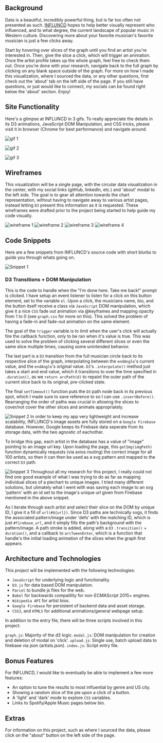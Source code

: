 ## Background
Data is a beautiful, incredibly powerful thing, but is far too often not presented as such. [INFLUNCD](https://influncd.com/) hopes to help better visually represent who influenced, and to what degree, the current landscape of popular music in Western culture. Discovering more about your favorite musician's favorite musician is just a few clicks away.

Start by hovering over slices of the graph until you find an artist you're interested in. Then, give the slice a click, which will trigger an animation. Once the artist profile takes up the whole graph, feel free to check them out. Once you're done with your research, navigate back to the full graph by clicking on any blank space outside of the graph. For more on how I made this visualization, where I sourced the data, or any other questions, first check out the 'about' tab on the left side of the page. If you still have questions, or just would like to connect, my socials can be found right below the 'about' section. Enjoy!

## Site Functionality 
Here's a glimpse at INFLUNCD in 3 gifs. To really appreciate the details in its D3 animations, JavaScript DOM Manipulation, and CSS tricks, please visit it in browser (Chrome for best performance) and navigate around. 

![gif 1](https://github.com/griffinsharp/INFLUNCD/blob/master/assets/inanim.gif)

![gif 2](https://github.com/griffinsharp/INFLUNCD/blob/master/assets/exitanim.gif)

![gif 3](https://github.com/griffinsharp/INFLUNCD/blob/master/assets/modal.gif)

## Wireframes
This visualization will be a single page, with the circular data visualization in the center, with my social links (gitHub, linkedIn, etc.) and 'about' modal to the left side. The goal is to gear all attention towards the chart representation, without having to navigate away to various artist pages, instead letting `D3` present this information as it is requested. These wireframes were drafted prior to the project being started to help guide my code visually.

![wireframe 1](https://github.com/griffinsharp/INFLUNCD/blob/master/assets/Window1.png)
![wireframe 2](https://github.com/griffinsharp/INFLUNCD/blob/master/assets/Window2.png)
![wireframe 3](https://github.com/griffinsharp/INFLUNCD/blob/master/assets/Window3.png)
![wireframe 4](https://github.com/griffinsharp/INFLUNCD/blob/master/assets/Window4.png)

## Code Snippets 
Here are a few snippets from INFLUNCD's source code with short blurbs to guide you through whats going on. 

![Snippet 1](https://github.com/griffinsharp/INFLUNCD/blob/master/assets/AnimationBackToFullCircle.png)

### D3 Transitions + DOM Manipulation
This is the code to handle when the "I'm done here. Take me back!" prompt is clicked. I have setup an event listener to listen for a click on this button element, set to the variable `el`. Upon a click, the musicians name, bio, and the button itself receive a class via `JavaScript` DOM manipulation, which give it a nice `CSS` fade out animation via @keyframes and mapping opacity from 1 to 0 (see `graph.css` for more on this). This solved the problem of having a fade-in and fade-out animation on the same element.

The goal of the `trigger` variable is to limit when the user's click will actually fire the callback function, only to be ran when it's value is true. This was used to solve the problem of clicking several different slices or even the same slice multiple times, causing some unintended behavior.

The last part is a `D3` transition from the full musician circle back to its respective slice of the graph, interpolating between the `endAngle`'s current value, and the `endAngle`'s original value. `D3`'s `.interpolate()` method just takes a start and end value, which it transitions to over the time specified in `.duration()`, as we `return arcPath(d)` to repaint the outer path of the current slice back to its original, pre-clicked state.

The final `setTimeout()` function puts the `D3` path node back in its previous spot, which I made sure to save reference to so I can use `.insertBefore()`. Rearranging the order of paths was crucial in allowing the slices to cover/not cover the other slices and animate appropriately.

![Snippet 2](https://github.com/griffinsharp/INFLUNCD/blob/master/assets/ImageDownload.png)
In order to keep my app very lightweight and increase scalability, INFLUNCD's image assets are fully stored on a `Google Firebase` database. However, Google keeps its Firebase data seperate from its storage data, with the two agnostic of eachother.

To bridge this gap, each artist in the database has a value of "image" pointing to an image url key. Upon loading the page, this `getImg(imgPath)` function dynamically requests (via axios routing) the correct image for all 100 artists, so then it can then be used as a svg pattern and mapped to the correct `D3` path. 

![Snippet 3](https://github.com/griffinsharp/INFLUNCD/blob/master/assets/GraphRender.png)
Throughout all my research for this project, I really could not find one good example of what I was trying to do as far as mapping individual slices of a piechart to unique images. I tried many different solutions, but ulimately what I went with was saving each image to an svg 'pattern' with an id set to the image's unique url given from Firebase mentioned in the above snippet.

As I iterate through each artist and select their slice on the DOM by unique ID, I give it a fill of `url(#${url})`. Since D3 paths are technically svgs, it finds the associated pattern/image under 'defs' with the matching ID, which is just `#firebase_url`, and it simply fills the path's background with the pattern/image. A path stroke is added, along with a `D3` `.transition()` + `duration()`, and a callback to `arcTweenEnter`, which is a function that handle's the initial loading animation of the slices when the graph first appears. 

## Architecture and Technologies
This project will be implemented with the following technologies:

  - `JavaScript` for underlying logic and functionality.
  - `D3.js` for data based DOM manipulation.
  - `Parcel` to bundle js files for the web.
  - `Babel` for backwards compatility for non-ECMAScript 2015+ engines.
  - `Wikipedia API` for artist bios.
  - `Google Firebase` for persistent of backend data and asset storage.
  - `CSS3`, and `HTML5` for additional animations/general webpage setup. 


In addition to the entry file, there will be three scripts involved in this project:

`graph.js`: Majority of the d3 logic.
`modal.js`: DOM manipulation for creation and deletion of modal on 'click'.
`upload.js`: Single use, batch upload data to firebase via json (artists.json).
`index.js`: Script entry file.

## Bonus Features
For INFLUNCD, I would like to eventually be able to implement a few more features:
- An option to tune the results to most influential by genre and US city.
- Showing a random slice of the pie upon a click of a button.
- A 'light' and 'dark' mode to explore `CSS` variables. 
- Links to Spotify/Apple Music pages below bio.

## Extras
For information on this project, such as where I sourced the data, please click on the "about" button on the left side of the page.
